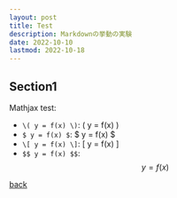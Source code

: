 ```yaml
---
layout: post
title: Test
description: Markdownの挙動の実験
date: 2022-10-10
lastmod: 2022-10-18
---
```


## Section1

Mathjax test:

+ `\( y = f(x) \)`: \( y = f(x) \)
+ `$ y = f(x) $`: $ y = f(x) $
+ `\[ y = f(x) \]`: \[ y = f(x) \]
+ `$$ y = f(x) $$`: $$ y = f(x) $$

[back](../)
